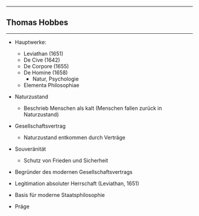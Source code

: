 # 
___

## Thomas Hobbes
___
- Hauptwerke:
	- Leviathan (1651)
	- De Cive (1642)
	- De Corpore (1655)
	- De Homine (1658)
		- Natur, Psychologie
	- Elementa Philosophiae

- Naturzustand
	- Beschrieb Menschen als kalt (Menschen fallen zurück in Naturzustand)
- Gesellschaftsvertrag
	- Naturzustand entkommen durch Verträge
- Souveränität
	- Schutz von Frieden und Sicherheit

- Begründer des modernen Gesellschaftsvertrags
- Legitimation absoluter Herrschaft (Leviathan, 1651)
- Basis für moderne Staatsphilosophie
- Präge